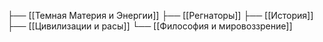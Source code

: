 ├── [[Темная Материя и Энергии]] 
├── [[Регнаторы]] 
├── [[История]] 
├── [[Цивилизации и расы]] 
└── [[Философия и мировоззрение]]